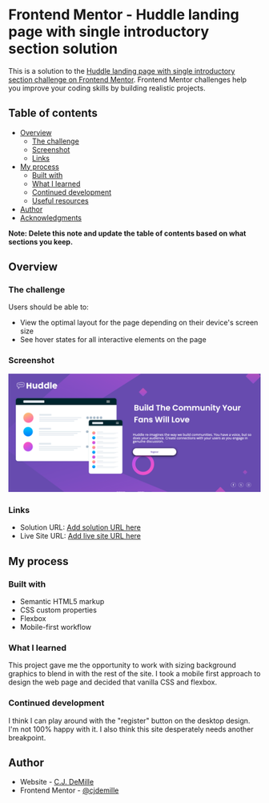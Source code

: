# Frontend Mentor - Huddle landing page with single introductory section solution

This is a solution to the [Huddle landing page with single introductory section challenge on Frontend Mentor](https://www.frontendmentor.io/challenges/huddle-landing-page-with-a-single-introductory-section-B_2Wvxgi0). Frontend Mentor challenges help you improve your coding skills by building realistic projects. 

## Table of contents

- [Overview](#overview)
  - [The challenge](#the-challenge)
  - [Screenshot](#screenshot)
  - [Links](#links)
- [My process](#my-process)
  - [Built with](#built-with)
  - [What I learned](#what-i-learned)
  - [Continued development](#continued-development)
  - [Useful resources](#useful-resources)
- [Author](#author)
- [Acknowledgments](#acknowledgments)

**Note: Delete this note and update the table of contents based on what sections you keep.**

## Overview

### The challenge

Users should be able to:

- View the optimal layout for the page depending on their device's screen size
- See hover states for all interactive elements on the page

### Screenshot

![](./images/huddle-screenshot.png)


### Links

- Solution URL: [Add solution URL here](https://github.com/cjdemille/huddle-landing-page.git)
- Live Site URL: [Add live site URL here](https://cjdemille.github.io/huddle-landing-page/)

## My process

### Built with

- Semantic HTML5 markup
- CSS custom properties
- Flexbox
- Mobile-first workflow

### What I learned

This project gave me the opportunity to work with sizing background graphics to blend in with the rest of the site.  I took a mobile first approach to design the web page and decided that vanilla CSS and flexbox.


### Continued development

I think I can play around with the "register" button on the desktop design. I'm not 100% happy with it. I also think this site desperately needs another breakpoint. 

## Author

- Website - [C.J. DeMille](https://www.cdemille.com)
- Frontend Mentor - [@cjdemille](https://www.frontendmentor.io/profile/cjdemille)
